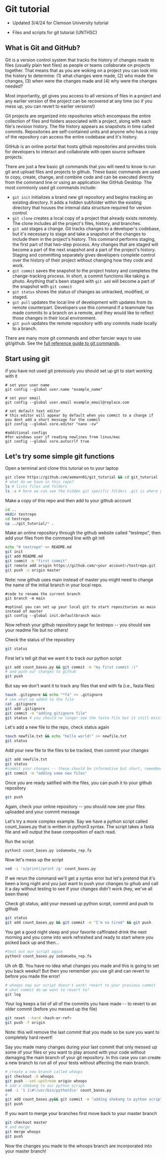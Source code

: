 # Git tutorial

* Updated 3/4/24 for Clemson University tutorial

* Files and scripts for git tutorial (UNTHSC)

## What is Git and GitHub?

Git is a version control system that tracks the history of changes made to files (usually plain text files) as people or teams collaborate on projects together. That means that as you are woking on a project you can look into the history to determine: (1) what changes were made, (2) who made the changes, (3) when were the changes made and (4) why were the changes needed?

Most importantly, git gives you access to all versions of files in a project and any earlier version of the project can be recovered at any time (so if you mess up, you can revert to earlier versions!)

Git projects are organized into repositories which encompass the entire collection of files and folders associated with a project, along with each file's revision history. The file history appears as snapshots in time called commits. Repositories are self-contained units and anyone who has a copy of the repository can access the entire codebase and it's history.

GitHub is an online portal that hosts github repositories and provides tools for developers to interact and collaborate with open source software projects. 

There are just a few basic git commands that you will need to know to run git and upload files and projects to github. These basic commands are used to copy, create, change, and combine code and can be executed directly from the command line or using an application like GitHub Desktop. The most commonly used git commands include:

* ```git init``` initializes a brand new git repository and begins tracking an existing directory. It adds a hidden subfolder within the existing directory that houses the internal data structure required for version control.
* ```git clone``` creates a local copy of a project that already exists remotely. The clone includes all the project's files, history, and branches.
* ```git add``` stages a change. Git tracks changes to a developer's codebase, but it's necessary to stage and take a snapshot of the changes to include them in the project's history. This command performs staging, the first part of that two-step process. Any changes that are staged will become a part of the next snapshot and a part of the project's history. Staging and committing separately gives developers complete control over the history of their project without changing how they code and work.
* ```git commit``` saves the snapshot to the project history and completes the change-tracking process. In short, a commit functions like taking a photo. Anything that's been staged with ```git add``` will become a part of the snapshot with ```git commit```
* ```git status``` shows the status of changes as untracked, modified, or staged.
* ```git pull``` updates the local line of development with updates from its remote counterpart. Developers use this command if a teammate has made commits to a branch on a remote, and they would like to reflect those changes in their local environment.
* ```git push``` updates the remote repository with any commits made locally to a branch.

There are many more git commands and other fancier ways to use git/github. See the [full reference guide to git commands](https://git-scm.com/docs).

## Start using git

if you have not used git previously you should set up git to start working with it 

```
# set your user name
git config --global user.name "example_name"

# set your email
git config --global user.email example_email@replace.com

# set default text editor
# this editor will appear by default when you commit to a change if you dont add a short message for the commit
git config --global core.editor "nano -cw" 

#additional configs 
#for windows user if reading newlines from linux/mac
git config --global core.autocrlf true

```


## Let's try some simple git functions

Open a terminal and clone this tutorial on to your laptop

```bash
git clone https://github.com/aemann01/git_tutorial && cd git_tutorial
# what do we have in this repo?
ls # lists files and folders
ls -a # here we can see the hidden git specific folders .git is where your file history is tracked
```

Make a copy of this repo and then add to your github account 

```bash
cd .. 
mkdir testrepo
cd testrepo
cp ../git_tutorial/* .
```

Make an online repository through the github website called "testrepo", then add your files from the command line with git init

```bash
echo "# testrepo" >> README.md
git init
git add README.md
git commit -m "first commit"
git remote add origin https://github.com/<your account>/testrepo.git
git push -u origin master
```

Note: now github uses main instead of master you might need to change the name of the initial branch in your local repo.

```
#code to rename the current branch
git branch -m main 

#optinal you can set up your local git to start repositories as main instead of master 
git config --global init.defaultbranch main

```

Now refresh your github repository page for testrepo -- you should see your readme file but no others!

Check the status of the repository 

```bash
git status
```
First let's tell git that we want it to track our python script

```bash
git add count_bases.py && git commit -m "my first commit :)"
# and push our changes to github
git push
```

But say we don't want it to track any files that end with fa (i.e., fasta files)

```bash
touch .gitignore && echo "*fa" >> .gitignore
# see what we added to the file
cat .gitignore
git add .gitignore
git commit -m "adding gitignore file"
git status # you should no longer see the fasta file but it still exists in the repository!
```

Let's add a new file to the repo, check status again

```bash
touch newfile.txt && echo "hello world!" >> newfile.txt
git status
```

Add your new file to the files to be tracked, then commit your changes

```bash
git add newfile.txt
git status
#commit your changes -- these should be informative but short, remember these are notes to yourself in case something goes funky down the road
git commit -m "adding some new files"
```

Once you are ready satified with the files, you can push it to your github repository

```bash
git push
```

Again, check your online repository -- you should now see your files uploaded and your commit message  

Let's try a more complex example. Say we have a python script called count_bases.py that is written in python3 syntax. The script takes a fasta file and will output the base composition of each read.

Run the script

```bash
python3 count_bases.py iodamoeba_rep.fa
```

Now let's mess up the script 

```bash
sed -i 's/print(/print /g' count_bases.py 
```

If we rerun the command we'll get a syntax error but let's pretend that it's been a long night and you just want to push your changes to gihub and call it a day without testing to see if your changes didn't work (hey, we've all been there)

Check git status, add your messed up python script, commit and push to github

```bash
git status
git add count_bases.py && git commit -m "I'm so tired" && git push
```

You get a good night sleep and your favorite caffinated drink the next morning and you come into work refreshed and ready to start where you picked back up and then...

```bash
#test out our script again
python3 count_bases.py iodamoeba_rep.fa
```

Uh oh :fearful:. You have no idea what changes you made and this is going to set you back weeks!! But then you remember you use git and can revert to before you made the error!

```bash
# whoops now our script doesn't work! revert to your previous commit
# what commit do we want to revert to?
git log
```

Your log keeps a list of all of the commits you have made -- to revert to an older commit (before you messed up the file)

```bash
git reset --hard <hash-or-ref>
git push -f origin
```

Note: this will remove the last commit that you made so be sure you want to completely hard revert!

Say you made many changes during your last commit that only messed up some of your files or you want to play around with your code without damaging the main branch of your git repository. In this case you can create a new branch to run all of your tests without affecting the main branch.

```bash
# create a new branch called whoops
git checkout -b whoops
git push --set-upstream origin whoops
# add a shebang to our python script
sed -i '1 i\#!/usr/bin/python3\n' count_bases.py
# 
git add count_bases.py&& git commit -m "adding shebang to python script"
git push
```

If you want to merge your branches first move back to your master branch

```bash
git checkout master
# and merge
git merge whoops
git push
```

Now the changes you made to the whoops branch are incorporated into your master branch!

